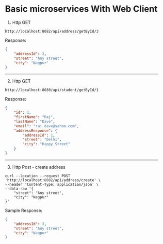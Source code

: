 # Basic microservices With Web Client

1) Http GET

```
http://localhost:8082/api/address/getById/3
```

Response:

```json
{
    "addressId": 3,
    "street": "Any street",
    "city": "Nagpur"
}
```
---

2) Http GET

```
http://localhost:8080/api/student/getById/1
```

Response:

```json
{
    "id": 1,
    "firstName": "Raj",
    "lastName": "Dave",
    "email": "raj_dave@yahoo.com",
    "addressResponse": {
        "addressId": 1,
        "street": "Delhi",
        "city": "Happy Street"
    }
}
```


----

3) Http Post - create address

```
curl --location --request POST 'http://localhost:8082/api/address/create' \
--header 'Content-Type: application/json' \
--data-raw '{
    "street": "Any street",
    "city": "Nagpur"
}'
```

Sample Response:

```json
{
    "addressId": 3,
    "street": "Any street",
    "city": "Nagpur"
}
```
